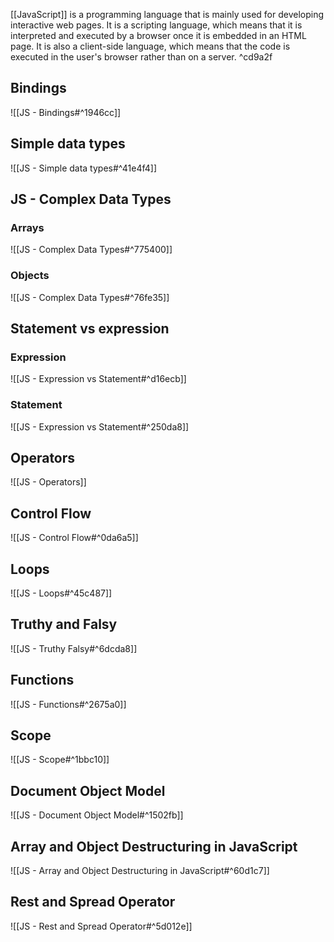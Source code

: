 [[JavaScript]] is a programming language that is mainly used for developing interactive web pages. It is a scripting language, which means that it is interpreted and executed by a browser once it is embedded in an HTML page. It is also a client-side language, which means that the code is executed in the user's browser rather than on a server. ^cd9a2f

## Bindings

![[JS - Bindings#^1946cc]]


## Simple data types

![[JS - Simple data types#^41e4f4]]


## JS - Complex Data Types

### Arrays

![[JS - Complex Data Types#^775400]]

### Objects

![[JS - Complex Data Types#^76fe35]]

## Statement vs expression

### Expression 
![[JS - Expression vs Statement#^d16ecb]]

### Statement

![[JS - Expression vs Statement#^250da8]]


## Operators

![[JS - Operators]]

## Control Flow

![[JS - Control Flow#^0da6a5]]

## Loops

![[JS - Loops#^45c487]]

## Truthy and Falsy

![[JS - Truthy Falsy#^6dcda8]]

## Functions
![[JS - Functions#^2675a0]]

## Scope

![[JS - Scope#^1bbc10]]

## Document Object Model

![[JS - Document Object Model#^1502fb]]

## Array and Object Destructuring in JavaScript

![[JS - Array and Object Destructuring in JavaScript#^60d1c7]]

## Rest and Spread Operator

![[JS - Rest and Spread Operator#^5d012e]]